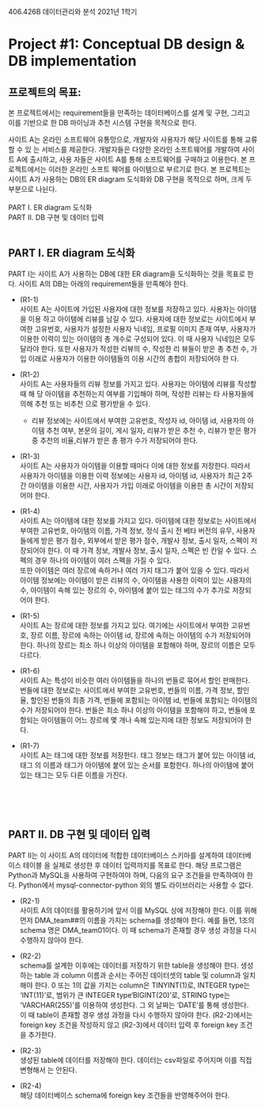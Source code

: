 406.426B 데이터관리와 분석
2021년 1학기



# Project #1: Conceptual DB design & DB implementation

## 프로젝트의 목표:
본 프로젝트에서는 requirement들을 만족하는 데이터베이스를 설계 및 구현, 그리고 이를 기반으로 한 DB 마이닝과 추천 시스템 구현을 목적으로 한다. 

사이트 A는 온라인 소프트웨어 유통망으로, 개발자와 사용자가 해당 사이트를 통해 교류할 수 있
는 서비스를 제공한다. 개발자들은 다양한 온라인 소프트웨어를 개발하여 사이트 A에 출시하고, 사용
자들은 사이트 A를 통해 소프트웨어를 구매하고 이용한다. 본 프로젝트에서는 이러한 온라인 소프트
웨어를 아이템으로 부르기로 한다. 본 프로젝트는 사이트 A가 사용하는 DB의 ER diagram 도식화와
DB 구현을 목적으로 하며, 크게 두 부분으로 나뉜다.
</br>
</br>
PART Ⅰ. ER diagram 도식화 </br>
PART Ⅱ. DB 구현 및 데이터 입력 </br>
</br>

## PART Ⅰ. ER diagram 도식화 
PART Ⅰ는 사이트 A가 사용하는 DB에 대한 ER diagram을 도식화하는 것을 목표로 한다. 사이트
A의 DB는 아래의 requirement들을 만족해야 한다.

- (R1-1) </br>
사이트 A는 사이트에 가입된 사용자에 대한 정보를 저장하고 있다. 사용자는 아이템을 이용
하고 아이템에 리뷰를 남길 수 있다. 사용자에 대한 정보로는 사이트에서 부여한 고유번호, 사용자가
설정한 사용자 닉네임, 프로필 이미지 존재 여부, 사용자가 이용한 이력이 있는 아이템의 총 개수로
구성되어 있다. 이 때 사용자 닉네임은 모두 달라야 한다. 또한 사용자가 작성한 리뷰의 수, 작성한 리
뷰들이 받은 총 추천 수, 가입 이래로 사용자가 이용한 아이템들의 이용 시간의 총합이 저장되어야 한
다.
- (R1-2) </br>
사이트 A는 사용자들의 리뷰 정보를 가지고 있다. 사용자는 아이템에 리뷰를 작성할 때 해
당 아이템을 추천하는지 여부를 기입해야 하며, 작성한 리뷰는 타 사용자들에 의해 추천 또는 비추천
으로 평가받을 수 있다. 
    - 리뷰 정보에는 사이트에서 부여한 고유번호, 작성자 id, 아이템 id, 사용자의
아이템 추천 여부, 본문의 길이, 게시 일자, 리뷰가 받은 추천 수, 리뷰가 받은 평가 중 추천의 비율,리뷰가 받은 총 평가 수가 저장되어야 한다.

- (R1-3) </br>
사이트 A는 사용자가 아이템을 이용할 때마다 이에 대한 정보를 저장한다. 따라서 사용자가
아이템을 이용한 이력 정보에는 사용자 id, 아이템 id, 사용자가 최근 2주 간 아이템을 이용한 시간,
사용자가 가입 이래로 아이템을 이용한 총 시간이 저장되어야 한다.

- (R1-4) </br>
사이트 A는 아이템에 대한 정보를 가지고 있다. 아이템에 대한 정보로는 사이트에서 부여한
고유번호, 아이템의 이름, 가격 정보, 정식 출시 전 베타 버전의 유무, 사용자들에게 받은 평가 점수, 외부에서 받은 평가 점수, 개발사 정보, 출시 일자, 스펙이 저장되어야 한다. 이 때 가격 정보, 개발사 정보, 출시 일자, 스펙은 빈 칸일 수 있다. 스펙의 경우 하나의 아이템이 여러 스펙을 가질 수 있다. </br>
또한 아이템은 여러 장르에 속하거나 여러 가지 태그가 붙어 있을 수 있다. 따라서 아이템 정보에는
아이템이 받은 리뷰의 수, 아이템을 사용한 이력이 있는 사용자의 수, 아이템이 속해 있는 장르의 수,
아이템에 붙어 있는 태그의 수가 추가로 저장되어야 한다.

- (R1-5) </br>
사이트 A는 장르에 대한 정보를 가지고 있다. 여기에는 사이트에서 부여한 고유번호, 장르
이름, 장르에 속하는 아이템 id, 장르에 속하는 아이템의 수가 저장되어야 한다. 하나의 장르는 최소
하나 이상의 아이템을 포함해야 하며, 장르의 이름은 모두 다르다.

- (R1-6) </br>
사이트 A는 특성이 비슷한 여러 아이템들을 하나의 번들로 묶어서 할인 판매한다. 번들에
대한 정보로는 사이트에서 부여한 고유번호, 번들의 이름, 가격 정보, 할인율, 할인된 번들의 최종 가격, 번들에 포함되는 아이템 id, 번들에 포함되는 아이템의 수가 저장되어야 한다. 번들은 최소 하나 이상의 아이템을 포함해야 하고, 번들에 포함되는 아이템들이 어느 장르에 몇 개나 속해 있는지에 대한 정보도 저장되어야 한다.

- (R1-7) </br>
 사이트 A는 태그에 대한 정보를 저장한다. 태그 정보는 태그가 붙어 있는 아이템 id, 태그
의 이름과 태그가 아이템에 붙어 있는 순서를 포함한다. 하나의 아이템에 붙어 있는 태그는 모두 다른
이름을 가진다.
</br>
</br>
</br>

## PART Ⅱ. DB 구현 및 데이터 입력
PART Ⅱ는 이 사이트 A의 데이터에 적합한 데이터베이스 스키마를 설계하여 데이터베이스 테이블
을 실제로 생성한 후 데이터 입력까지를 목표로 한다. 해당 프로그램은 Python과 MySQL을 사용하여
구현하여야 하며, 다음의 요구 조건들을 만족하여야 한다. Python에서 mysql-connector-python 외의
별도 라이브러리는 사용할 수 없다.

- (R2-1)</br>
사이트 A의 데이터를 활용하기에 앞서 이를 MySQL 상에 저장해야 한다. 이를 위해 먼저
DMA_team##의 이름을 가지는 schema를 생성해야 한다. 예를 들면, 1조의 schema 명은
DMA_team01이다. 이 때 schema가 존재할 경우 생성 과정을 다시 수행하지 않아야 한다.

- (R2-2) </br>
schema를 설계한 이후에는 데이터를 저장하기 위한 table을 생성해야 한다. 생성하는 table
과 column 이름과 순서는 주어진 데이터셋의 table 및 column과 일치해야 한다. 0 또는 1의 값을 가지는 column은 TINYINT(1)로, INTEGER type는 ‘INT(11)’로, 범위가 큰 INTEGER type‘BIGINT(20)’로, STRING type는 ‘VARCHAR(255)’를 이용하여 생성한다. 그 외 날짜는 ‘DATE’를 통해 생성한다. </br>
이 때 table이 존재할 경우 생성 과정을 다시 수행하지 않아야 한다. (R2-2)에서는
foreign key 조건을 작성하지 않고 (R2-3)에서 데이터 입력 후 foreign key 조건을 추가한다.

- (R2-3) </br>
생성된 table에 데이터를 저장해야 한다. 데이터는 csv파일로 주어지며 이를 직접 변형해서
는 안된다.

- (R2-4) </br> 
해당 데이터베이스 schema에 foreign key 조건들을 반영해주어야 한다.